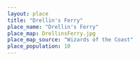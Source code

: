 ```yaml
---
layout: place
title: "Drellin's Ferry"
place_name: "Drellin's Ferry"
place_map: DrellinsFerry.jpg
place_map_source: "Wizards of the Coast"
place_population: 10
---
```

